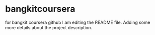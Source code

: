 # bangkitcoursera
for bangkit coursera github
I am editing the README file. Adding some more details about the project description.
